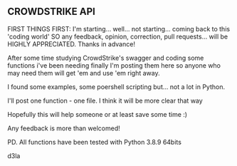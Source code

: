 
CROWDSTRIKE API
---------------                

FIRST THINGS FIRST: I'm starting... well... not starting... coming back to this 'coding world' SO
any feedback, opinion, correction, pull requests... will be HIGHLY APPRECIATED. Thanks in advance!

After some time studying CrowdStrike's swagger and coding some functions i've been needing finally
I'm posting them here so anyone who may need them will get 'em and use 'em right away.

I found some examples, some poershell scripting but... not a lot in Python.

I'll post one function - one file. I think it will be more clear that way

Hopefully this will help someone or at least save some time :)

Any feedback is more than welcomed!

PD. All functions have been tested with Python 3.8.9 64bits

d3la
